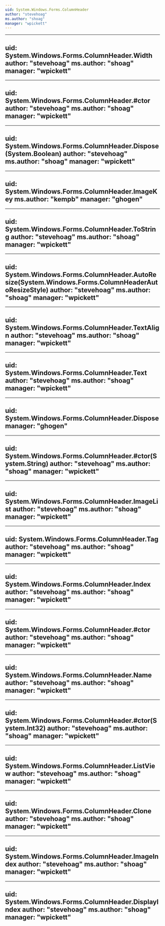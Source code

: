 ```yaml
---
uid: System.Windows.Forms.ColumnHeader
author: "stevehoag"
ms.author: "shoag"
manager: "wpickett"
---
```


---
uid: System.Windows.Forms.ColumnHeader.Width
author: "stevehoag"
ms.author: "shoag"
manager: "wpickett"
---

---
uid: System.Windows.Forms.ColumnHeader.#ctor
author: "stevehoag"
ms.author: "shoag"
manager: "wpickett"
---

---
uid: System.Windows.Forms.ColumnHeader.Dispose(System.Boolean)
author: "stevehoag"
ms.author: "shoag"
manager: "wpickett"
---

---
uid: System.Windows.Forms.ColumnHeader.ImageKey
ms.author: "kempb"
manager: "ghogen"
---

---
uid: System.Windows.Forms.ColumnHeader.ToString
author: "stevehoag"
ms.author: "shoag"
manager: "wpickett"
---

---
uid: System.Windows.Forms.ColumnHeader.AutoResize(System.Windows.Forms.ColumnHeaderAutoResizeStyle)
author: "stevehoag"
ms.author: "shoag"
manager: "wpickett"
---

---
uid: System.Windows.Forms.ColumnHeader.TextAlign
author: "stevehoag"
ms.author: "shoag"
manager: "wpickett"
---

---
uid: System.Windows.Forms.ColumnHeader.Text
author: "stevehoag"
ms.author: "shoag"
manager: "wpickett"
---

---
uid: System.Windows.Forms.ColumnHeader.Dispose
manager: "ghogen"
---

---
uid: System.Windows.Forms.ColumnHeader.#ctor(System.String)
author: "stevehoag"
ms.author: "shoag"
manager: "wpickett"
---

---
uid: System.Windows.Forms.ColumnHeader.ImageList
author: "stevehoag"
ms.author: "shoag"
manager: "wpickett"
---

---
uid: System.Windows.Forms.ColumnHeader.Tag
author: "stevehoag"
ms.author: "shoag"
manager: "wpickett"
---

---
uid: System.Windows.Forms.ColumnHeader.Index
author: "stevehoag"
ms.author: "shoag"
manager: "wpickett"
---

---
uid: System.Windows.Forms.ColumnHeader.#ctor
author: "stevehoag"
ms.author: "shoag"
manager: "wpickett"
---

---
uid: System.Windows.Forms.ColumnHeader.Name
author: "stevehoag"
ms.author: "shoag"
manager: "wpickett"
---

---
uid: System.Windows.Forms.ColumnHeader.#ctor(System.Int32)
author: "stevehoag"
ms.author: "shoag"
manager: "wpickett"
---

---
uid: System.Windows.Forms.ColumnHeader.ListView
author: "stevehoag"
ms.author: "shoag"
manager: "wpickett"
---

---
uid: System.Windows.Forms.ColumnHeader.Clone
author: "stevehoag"
ms.author: "shoag"
manager: "wpickett"
---

---
uid: System.Windows.Forms.ColumnHeader.ImageIndex
author: "stevehoag"
ms.author: "shoag"
manager: "wpickett"
---

---
uid: System.Windows.Forms.ColumnHeader.DisplayIndex
author: "stevehoag"
ms.author: "shoag"
manager: "wpickett"
---
